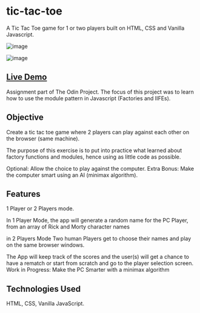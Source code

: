 # tic-tac-toe

A Tic Tac Toe game for 1 or two players built on HTML, CSS and Vanilla Javascript.

![image](https://user-images.githubusercontent.com/40455204/110209640-8923c280-7eb3-11eb-8864-ef6c3e948c38.png)

![image](https://user-images.githubusercontent.com/40455204/110209559-3f3adc80-7eb3-11eb-9907-4d73ee0c28f1.png)

## [Live Demo](https://dalux21.github.io/tic-tac-toe/)

Assignment part of The Odin Project. The focus of this project was to learn how to use the module pattern in Javascript (Factories and IIFEs).

## Objective

Create a tic tac toe game where 2 players can play against each other on the browser (same machine). 

The purpose of this exercise is to put into practice what learned about factory functions and modules, hence using as little code as possible.

Optional: Allow the choice to play against the computer. 
Extra Bonus: Make the computer smart using an AI (minimax algorithm).

## Features
1 Player or 2 Players mode.

In 1 Player Mode, the app will generate a random name for the PC Player, from an array of Rick and Morty character names

in 2 Players Mode Two human Players get to choose their names and play on the same browser windows. 

The App will keep track of the scores and the user(s) will get a chance to have a rematch or start from scratch and go to the player selection screen.
Work in Progress: Make the PC Smarter with a minimax algorithm

## Technologies Used
HTML, CSS, Vanilla JavaScript.


